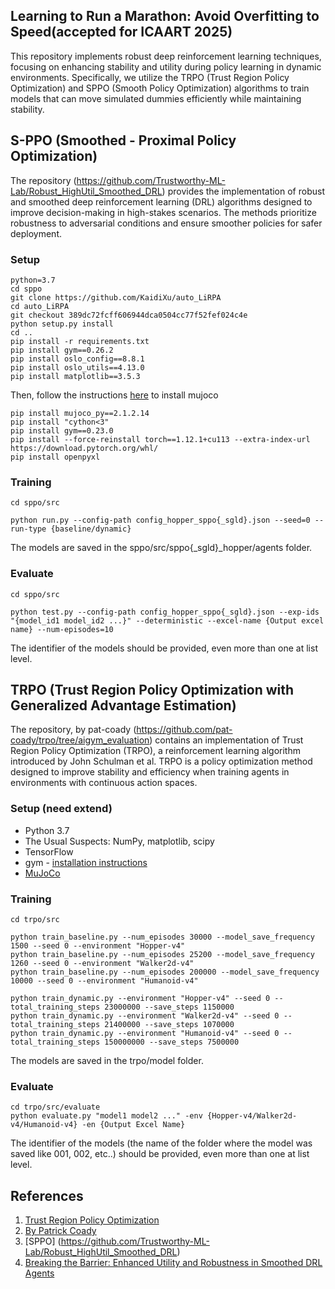 ## Learning to Run a Marathon: Avoid Overfitting to Speed(accepted for ICAART 2025)

This repository implements robust deep reinforcement learning techniques, focusing on enhancing stability and utility during policy learning in dynamic environments. Specifically, we utilize the TRPO (Trust Region Policy Optimization) and SPPO (Smooth Policy Optimization) algorithms to train models that can move simulated dummies efficiently while maintaining stability.

## S-PPO (Smoothed - Proximal Policy Optimization)

The repository (https://github.com/Trustworthy-ML-Lab/Robust_HighUtil_Smoothed_DRL) provides the implementation of robust and smoothed deep reinforcement learning (DRL) algorithms designed to improve decision-making in high-stakes scenarios. The methods prioritize robustness to adversarial conditions and ensure smoother policies for safer deployment.

### Setup
```
python=3.7
cd sppo
git clone https://github.com/KaidiXu/auto_LiRPA
cd auto_LiRPA
git checkout 389dc72fcff606944dca0504cc77f52fef024c4e
python setup.py install
cd ..
pip install -r requirements.txt
pip install gym==0.26.2
pip install oslo_config==8.8.1
pip install oslo_utils==4.13.0
pip install matplotlib==3.5.3
```
Then, follow the instructions [here](https://github.com/openai/mujoco-py#install-mujoco) to install mujoco
```
pip install mujoco_py==2.1.2.14
pip install "cython<3"
pip install gym==0.23.0
pip install --force-reinstall torch==1.12.1+cu113 --extra-index-url https://download.pytorch.org/whl/
pip install openpyxl
```

### Training
```
cd sppo/src

python run.py --config-path config_hopper_sppo{_sgld}.json --seed=0 --run-type {baseline/dynamic}
```
The models are saved in the sppo/src/sppo{_sgld}_hopper/agents folder.

### Evaluate
```
cd sppo/src

python test.py --config-path config_hopper_sppo{_sgld}.json --exp-ids "{model_id1 model_id2 ...}" --deterministic --excel-name {Output excel name} --num-episodes=10
```
The identifier of the models should be provided, even more than one at list level.


## TRPO (Trust Region Policy Optimization with Generalized Advantage Estimation)

The repository, by pat-coady (https://github.com/pat-coady/trpo/tree/aigym_evaluation) contains an implementation of Trust Region Policy Optimization (TRPO), a reinforcement learning algorithm introduced by John Schulman et al. TRPO is a policy optimization method designed to improve stability and efficiency when training agents in environments with continuous action spaces.

### Setup (need extend)
* Python 3.7
* The Usual Suspects: NumPy, matplotlib, scipy
* TensorFlow
* gym - [installation instructions](https://gym.openai.com/docs)
* [MuJoCo](http://www.mujoco.org/)

### Training
```
cd trpo/src

python train_baseline.py --num_episodes 30000 --model_save_frequency 1500 --seed 0 --environment "Hopper-v4"
python train_baseline.py --num_episodes 25200 --model_save_frequency 1260 --seed 0 --environment "Walker2d-v4"
python train_baseline.py --num_episodes 200000 --model_save_frequency 10000 --seed 0 --environment "Humanoid-v4"

python train_dynamic.py --environment "Hopper-v4" --seed 0 --total_training_steps 23000000 --save_steps 1150000
python train_dynamic.py --environment "Walker2d-v4" --seed 0 --total_training_steps 21400000 --save_steps 1070000
python train_dynamic.py --environment "Humanoid-v4" --seed 0 --total_training_steps 150000000 --save_steps 7500000
```
The models are saved in the trpo/model folder.


### Evaluate
```
cd trpo/src/evaluate
python evaluate.py "model1 model2 ..." -env {Hopper-v4/Walker2d-v4/Humanoid-v4} -en {Output Excel Name}
```
The identifier of the models (the name of the folder where the model was saved like 001, 002, etc..) should be provided, even more than one at list level.


## References

1. [Trust Region Policy Optimization](https://arxiv.org/pdf/1502.05477.pdf)
5. [By Patrick Coady](https://github.com/pat-coady/trpo/tree/aigym_evaluation)
6. [SPPO] (https://github.com/Trustworthy-ML-Lab/Robust_HighUtil_Smoothed_DRL)
6. [Breaking the Barrier: Enhanced Utility and Robustness in Smoothed DRL Agents](https://arxiv.org/pdf/2406.18062)
